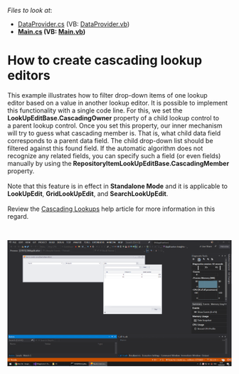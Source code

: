 <!-- default file list -->
*Files to look at*:

* [DataProvider.cs](./CS/DXApplication1/DataProvider.cs) (VB: [DataProvider.vb](./VB/DXApplication1/DataProvider.vb))
* **[Main.cs](./CS/DXApplication1/Main.cs) (VB: [Main.vb](./VB/DXApplication1/Main.vb))**
<!-- default file list end -->
# How to create cascading lookup editors 


This example illustrates how to filter drop-down items of one lookup editor based on a value in another lookup editor. It is possible to implement this functionality with a single code line. For this, we set the <strong>LookUpEditBase.CascadingOwner</strong> property of a child lookup control to a parent lookup control. Once you set this property, our inner mechanism will try to guess what cascading member is. That is, what child data field corresponds to a parent data field. The child drop-down list should be filtered against this found field. If the automatic algorithm does not recognize any related fields, you can specify such a field (or even fields) manually by using the<strong> RepositoryItemLookUpEditBase.CascadingMember</strong> property. <br><br>Note that this feature is in effect in <strong>Standalone Mode</strong> and it is applicable to <strong>LookUpEdit</strong>, <strong>GridLookUpEdit</strong>, and <strong>SearchLookUpEdit</strong>.<br><br>Review the <a href="https://documentation.devexpress.com/#WindowsForms/CustomDocument116018">Cascading Lookups</a> help article for more information in this regard. 

<br/>


![Cascading lookup edit](cascading_lookup_edit.png)
